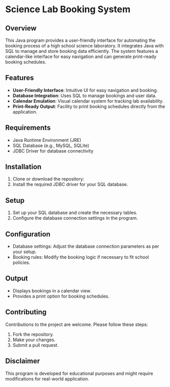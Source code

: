 # Science Lab Booking System

## Overview
This Java program provides a user-friendly interface for automating the booking process of a high school science laboratory. It integrates Java with SQL to manage and store booking data efficiently. The system features a calendar-like interface for easy navigation and can generate print-ready booking schedules.

## Features
- **User-Friendly Interface**: Intuitive UI for easy navigation and booking.
- **Database Integration**: Uses SQL to manage bookings and user data.
- **Calendar Emulation**: Visual calendar system for tracking lab availability.
- **Print-Ready Output**: Facility to print booking schedules directly from the application.

## Requirements
- Java Runtime Environment (JRE)
- SQL Database (e.g., MySQL, SQLite)
- JDBC Driver for database connectivity

## Installation
1. Clone or download the repository:
2. Install the required JDBC driver for your SQL database.

## Setup
1. Set up your SQL database and create the necessary tables.
2. Configure the database connection settings in the program.

## Configuration
- Database settings: Adjust the database connection parameters as per your setup.
- Booking rules: Modify the booking logic if necessary to fit school policies.

## Output
- Displays bookings in a calendar view.
- Provides a print option for booking schedules.

## Contributing
Contributions to the project are welcome. Please follow these steps:
1. Fork the repository.
2. Make your changes.
3. Submit a pull request.

## Disclaimer
This program is developed for educational purposes and might require modifications for real-world application.
